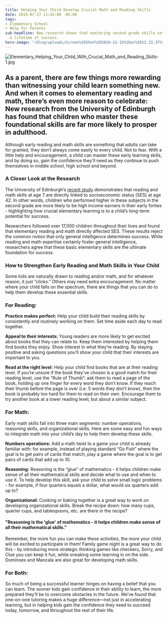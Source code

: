 ```yaml
---
title: Helping Your Child Develop Crucial Math and Reading Skills
date: 2015-07-27 11:41:00 -05:00
tags:
- Elementary School
- Help for Parents
sub-headline: New research shows that mastering second grade skills sets kids up for
  a lifetime of success.
hero-image: "/blog/uploads/Screen%20Shot%202016-12-15%20at%2012.33.37%20PM%20(1).png"
---
```


![Elementary_Helping_Your_Child_With_Crucial_Math_and_Reading_Skills-1.jpg](/blog/uploads/Elementary_Helping_Your_Child_With_Crucial_Math_and_Reading_Skills-1.jpg)

## As a parent, there are few things more rewarding than witnessing your child learn something new. And when it comes to elementary reading and math, there’s even more reason to celebrate: New research from the University of Edinburgh has found that children who master these foundational skills are far more likely to prosper in adulthood.

Although early reading and math skills are something that adults can take for granted, they don’t always come easily to every child. Not to fear. With a little help and encouragement, a child can master these early learning skills, and by doing so, gain the confidence they’ll need as they continue to push themselves in middle school, high school and beyond.

### A Closer Look at the Research

The University of Edinburgh’s [recent study](http://pss.sagepub.com/content/early/2013/05/02/0956797612466268) demonstrates that reading and math skills at age 7 are directly linked to socioeconomic status (SES) at age 42. In other words, children who performed higher in these subjects in the second grade are more likely to be high income earners in their early forties - highlighting how crucial elementary learning is to a child’s long-term potential for success.

Researchers followed over 17,000 children throughout their lives and found that elementary reading and math directly affected SES. These results reject the common notion that only general intelligence determines success. While reading and math expertise certainly foster general intelligence, researchers agree that these basic elementary skills are the ultimate foundation for success.

### How to Strengthen Early Reading and Math Skills in Your Child

Some kids are naturally drawn to reading and/or math, and for whatever reason, it just “clicks.” Others may need extra encouragement. No matter where your child falls on the spectrum, there are things that you can do to help them develop these essential skills.

### For Reading:

**Practice makes perfect:** Help your child build their reading skills by consistently and routinely working on them. Set time aside each day to read together.

**Appeal to their interests:** Young readers are more likely to get excited about books that they can relate to. Keep them interested by helping them find books they enjoy. Show interest in what they’re reading. By staying positive and asking questions you’ll show your child that their interests are important to you.

**Read at the right level:** Help your child find books that are at their reading level. If you’re unsure if the book they’ve chosen is a good match for their reading level, use the “Rule of Thumb”: ask them to read a page of the book, holding up one finger for every word they don’t know. If they reach their thumb before the page is over (i.e. 5 words they don’t know), then the book is probably too hard for them to read on their own. Encourage them to try another book at a lower reading level, but about a similar subject.

### For Math:

Early math skills fall into three main segments: number operations, reasoning skills, and organizational skills. Here are some easy and fun ways to integrate math into your child’s day to help them develop these skills.

**Numbers operations:** Add a math twist to a game your child is already familiar with: for example, instead of playing standard “Go Fish” where the goal is to get pairs of cards that match, play a game where the goal is to get pairs of cards that add up to 10.

**Reasoning:** Reasoning is the “glue” of mathematics - it helps children make sense of all their mathematical skills and decide what to use and when to use it. To help develop this skill, ask your child to solve small logic problems - for example, if four quarters equals a dollar, what would six quarters add up to?

**Organizational:** Cooking or baking together is a great way to work on developing organizational skills. Break the recipe down: how many cups, quarter cups, and tablespoons, etc. are there in the recipe?

#### "Reasoning is the 'glue' of mathematics - it helps children make sense of all their mathematical skills."

Remember, the more fun you can make these activities, the more your child will be excited to participate in them! Family game night is a great way to do this - by introducing more strategic thinking games like checkers, Sorry, and Clue you can keep it fun, while sneaking some learning in on the side. Dominoes and Mancala are also great for developing math skills.

### For Both:

So much of being a successful learner hinges on having a belief that you can learn. The sooner kids gain confidence in their ability to learn, the more prepared they’ll be to overcome obstacles in the future. We’ve found that one-on-one tutoring makes a huge difference—not just in accelerating learning, but in helping kids gain the confidence they need to succeed today, tomorrow, and throughout the rest of their life.
